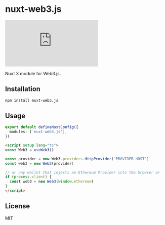 # nuxt-web3.js

[![Version](https://img.shields.io/npm/v/nuxt-web3.js?style=flat&colorA=000000&colorB=000000)](https://www.npmjs.com/package/nuxt-web3.js)

Nuxt 3 module for Web3.js.

## Installation

```bash
npm install nuxt-web3.js
```

## Usage

```ts
export default defineNuxtConfig({
  modules: ['nuxt-web3.js'],
})
```

```html
<script setup lang="ts">
const Web3 = useWeb3()

const provider = new Web3.providers.HttpProvider('PROVIDER_HOST')
const web3 = new Web3(provider)

// or any wallet that injects an Ethereum Provider into the browser or window
if (process.client) {
  const web3 = new Web3(window.ethereum)
}
</script>
```

## License

MIT
